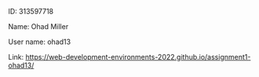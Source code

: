 ID: 313597718

Name: Ohad Miller

User name: ohad13

Link: https://web-development-environments-2022.github.io/assignment1-ohad13/


